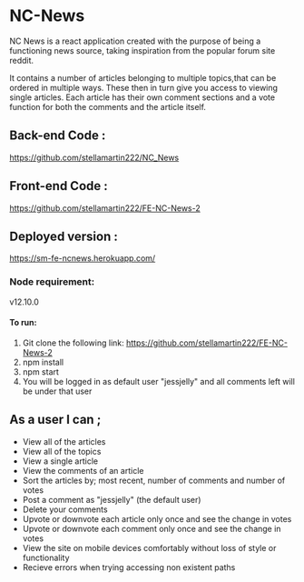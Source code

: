 # NC-News

NC News is a react application created with the purpose of being a functioning news source, taking inspiration from the popular forum site reddit.

It contains a number of articles belonging to multiple topics,that can be ordered in multiple ways. These then in turn give you access to viewing single articles. Each article has their own comment sections and a vote function for both the comments and the article itself. 

## Back-end Code :
https://github.com/stellamartin222/NC_News

## Front-end Code :
https://github.com/stellamartin222/FE-NC-News-2

## Deployed version :
https://sm-fe-ncnews.herokuapp.com/

### Node requirement:
v12.10.0

#### To run:
1. Git clone the following link: https://github.com/stellamartin222/FE-NC-News-2
2. npm install
3. npm start
4. You will be logged in as default user "jessjelly" and all comments left will be under that user

## As a user I can ;

- View all of the articles
- View all of the topics 
- View a single article
- View the comments of an article
- Sort the articles by; most recent, number of comments and number of votes 
- Post a comment as "jessjelly" (the default user)
- Delete your comments
- Upvote or downvote each article only once and see the change in votes
- Upvote or downvote each comment only once and see the change in votes
- View the site on mobile devices comfortably without loss of style or functionality
- Recieve errors when trying accessing non existent paths 
